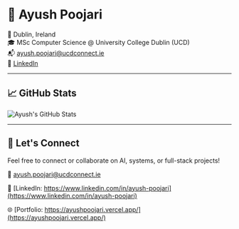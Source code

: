 # 👤 Ayush Poojari

📍 Dublin, Ireland  
🎓 MSc Computer Science @ University College Dublin (UCD)  
📬 ayush.poojari@ucdconnect.ie  
🔗 [LinkedIn](https://www.linkedin.com/in/ayush-poojari)

---

## 📈 GitHub Stats

![Ayush's GitHub Stats](https://github-readme-stats.vercel.app/api?username=AyushPoojariUCD&show_icons=true&theme=github_dark)

---

## 📢 Let's Connect

Feel free to connect or collaborate on AI, systems, or full-stack projects!

📩 [ayush.poojari@ucdconnect.ie](mailto:ayush.poojari@ucdconnect.ie)  

🔗 [LinkedIn: https://www.linkedin.com/in/ayush-poojari](https://www.linkedin.com/in/ayush-poojari) 

🌐  [Portfolio: https://ayushpoojari.vercel.app/](https://ayushpoojari.vercel.app/)



